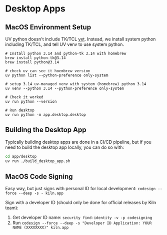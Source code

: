 # Desktop Apps

## MacOS Environment Setup

UV python doesn't include TK/TCL [yet](https://github.com/astral-sh/uv/issues/7036). Instead, we install system python including TK/TCL, and tell UV venv to use system python.

```
# Install python 3.14 and python-tk 3.14 with homebrew
brew install python-tk@3.14
brew install python@3.14

# check uv can see it hoembrew version
uv python list --python-preference only-system

# setup 3.14 uv-managed venv with system (homebrew) python 3.14
uv venv --python 3.14 --python-preference only-system

# Check it worked
uv run python --version

# Run desktop
uv run python -m app.desktop.desktop
```

## Building the Desktop App

Typically building desktop apps are done in a CI/CD pipeline, but if you need to build the desktop app locally, you can do so with:

```bash
cd app/desktop
uv run ./build_desktop_app.sh
```

## MacOS Code Signing

Easy way, but just signs with personal ID for local development: `codesign --force --deep -s - kiln.app`

Sign with a developer ID (should only be done for official releases by Kiln team):

1. Get developer ID name: `security find-identity -v -p codesigning`
2. Run `codesign --force --deep -s "Developer ID Application: YOUR NAME (XXXXXXXX)" kiln.app`
